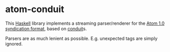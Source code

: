 # atom-conduit

This [Haskell][hsk] library implements a streaming parser/renderer for the [Atom 1.0 syndication format][atom], based on [conduit][cdt]s.

Parsers are as much lenient as possible. E.g. unexpected tags are simply ignored.


[atom]: http://tools.ietf.org/html/rfc4287
[cdt]: https://hackage.haskell.org/package/conduit
[hsk]: https://haskell.org
